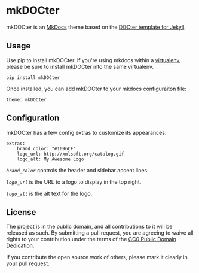 # mkDOCter

mkDOCter is an [MkDocs](http://www.mkdocs.org/) theme based on the
[DOCter template for Jekyll](https://github.com/ascott1/DOCter).

## Usage

Use pip to install mkDOCter. If you're using mkdocs within a 
[virtualenv](https://virtualenv.pypa.io/en/stable/), please be sure to
install mkDOCter into the same virtualenv.

```
pip install mkDOCter
```

Once installed, you can add mkDOCter to your mkdocs configuraiton file:

```
theme: mkDOCter
```

## Configuration

mkDOCter has a few config extras to customize its appearances:

```
extras:
    brand_color: "#1096CF"
    logo_url: http://xmlsoft.org/catalog.gif
    logo_alt: My Awesome Logo
```

*`brand_color`* controls the header and sidebar accent lines.

*`logo_url`* is the URL to a logo to display in the top right.

*`logo_alt`* is the alt text for the logo.

## License

The project is in the public domain, and all contributions to it will be
released as such. By submitting a pull request, you are agreeing to 
waive all rights to your contribution under the terms of the 
[CC0 Public Domain Dedication](TERMS.md).

If you contribute the open source work of others, please mark it clearly 
in your pull request.
